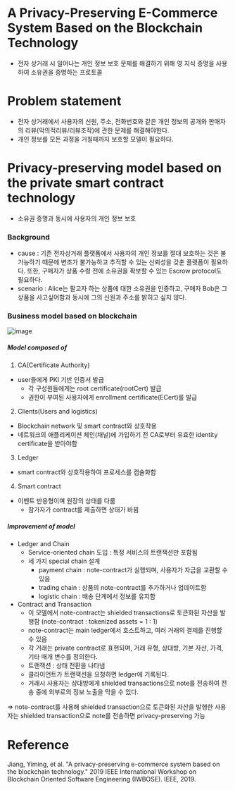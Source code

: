 # A Privacy-Preserving E-Commerce System Based on the Blockchain Technology
- 전자 상거래 시 일어나는 개인 정보 보호 문제를 해결하기 위해 영 지식 증명을 사용하여 소유권을 증명하는 프로토콜
# Problem statement
- 전자 상거래에서 사용자의 신원, 주소, 전화번호와 같은 개인 정보의 공개와 판매자의 리뷰(악의적리뷰/리뷰조작)에 관한 문제를 해결해야한다.
- 개인 정보를 모든 과정을 거칠때까지 보호할 모델이 필요하다.
# Privacy-preserving model based on the private smart contract technology
- 소유권 증명과 동시에 사용자의 개인 정보 보호
### Background
- cause : 기존 전자상거래 플랫폼에서 사용자의 개인 정보를 절대 보호하는 것은 불가능하기 때문에 변조가 불가능하고 추적할 수 있는 신뢰성을 갖춘 플랫폼이 필요하다. 또한, 구매자가 상품 수령 전에 소유권을 확보할 수 있는 Escrow protocol도 필요하다.
- scenario : Alice는 팔고자 하는 상품에 대한 소유권을 인증하고, 구매자 Bob은 그 상품을 사고싶어함과 동시에 그의 신원과 주소를 밝히고 싶지 않다.
### Business model based on blockchain 
![image](https://user-images.githubusercontent.com/68576770/110077202-1211ff80-7dc9-11eb-85f4-66ef2b176324.png)
##### Model composed of
1. CA(Certificate Authority)
- user들에게 PKI 기반 인증서 발급
  - 각 구성원들에게는 root certificate(rootCert) 발급
  - 권한이 부여된 사용자에게 enrollment certificate(ECert)를 발급
2. Clients(Users and logistics)
- Blockchain network 및 smart contract와 상호작용
- 네트워크의 애플리케이션 체인(채널)에 가입하기 전 CA로부터 유효한 identity certificate을 받아야함
3. Ledger
- smart contract와 상호작용하여 프로세스를 캡슐화함
4. Smart contract
- 이벤트 반응형이며 원장의 상태를 다룸
  - 참가자가 contract를 제출하면 상태가 바뀜
##### Improvement of model
- Ledger and Chain
  - Service-oriented chain 도입 : 특정 서비스의 트랜잭션만 포함됨
  - 세 가지 special chain 설계 
    - payment chain : note-contract가 실행되며, 사용자가 자금을 교환할 수 있음
    - trading chain : 상품의 note-contract를 추가하거나 업데이트함
    - logistic chain : 배송 단계에서 정보를 유지함
- Contract and Transaction
  - 이 모델에서 note-contract는 shielded transactions로 토큰화된 자산을 발행함 (note-contract : tokenized assets = 1 : 1)
  - note-contract는 main ledger에서 호스트하고, 여러 거래의 결제를 진행할 수 있음
  - 각 거래는 private contract로 표현되며, 거래 유형, 상대방, 기본 자산, 가격, 기타 매개 변수를 정의한다.
  - 트랜잭션 : 상태 전환을 나타냄
  - 클라이언트가 트랜잭션을 요청하면 ledger에 기록된다.
  - 거래시 사용자는 상대방에게 shielded transactions으로 note를 전송하여 전송 중에 외부로의 정보 노출을 막을 수 있다.

=> note-contract를 사용해 shielded transaction으로 토큰화된 자산을 발행한 사용자는 shielded transaction으로 note를 전송하면 privacy-preserving 가능

# Reference
Jiang, Yiming, et al. "A privacy-preserving e-commerce system based on the blockchain technology." 2019 IEEE International Workshop on Blockchain Oriented Software Engineering (IWBOSE). IEEE, 2019.
